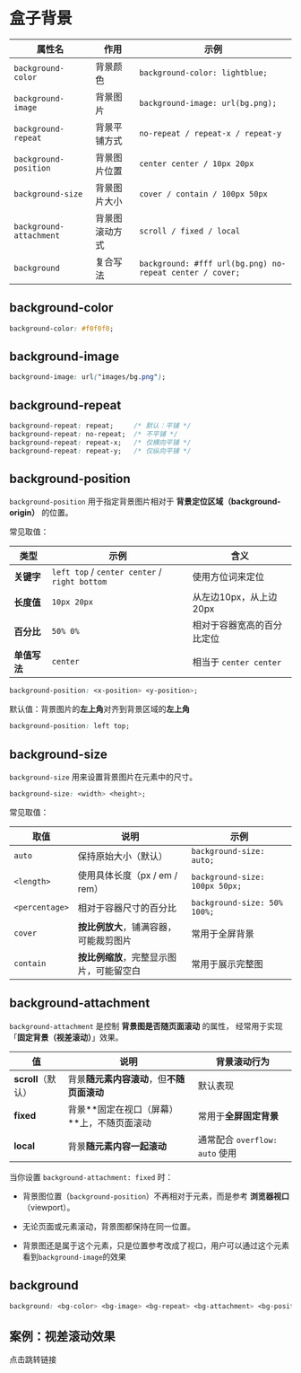 # 盒子背景



| 属性名                  | 作用           | 示例                                                     |
| ----------------------- | -------------- | -------------------------------------------------------- |
| `background-color`      | 背景颜色       | `background-color: lightblue;`                           |
| `background-image`      | 背景图片       | `background-image: url(bg.png);`                         |
| `background-repeat`     | 背景平铺方式   | `no-repeat / repeat-x / repeat-y`                        |
| `background-position`   | 背景图片位置   | `center center / 10px 20px`                              |
| `background-size`       | 背景图片大小   | `cover / contain / 100px 50px`                           |
| `background-attachment` | 背景图滚动方式 | `scroll / fixed / local`                                 |
| `background`            | 复合写法       | `background: #fff url(bg.png) no-repeat center / cover;` |



## background-color

````css
background-color: #f0f0f0;

````



## background-image

```css
background-image: url("images/bg.png");
```

## background-repeat

```css
background-repeat: repeat;     /* 默认：平铺 */
background-repeat: no-repeat;  /* 不平铺 */
background-repeat: repeat-x;   /* 仅横向平铺 */
background-repeat: repeat-y;   /* 仅纵向平铺 */

```

## background-position

`background-position` 用于指定背景图片相对于 **背景定位区域（background-origin）** 的位置。

常见取值：

| 类型         | 示例                                          | 含义                       |
| ------------ | --------------------------------------------- | -------------------------- |
| **关键字**   | `left top` / `center center` / `right bottom` | 使用方位词来定位           |
| **长度值**   | `10px 20px`                                   | 从左边10px，从上边20px     |
| **百分比**   | `50% 0%`                                      | 相对于容器宽高的百分比定位 |
| **单值写法** | `center`                                      | 相当于 `center center`     |

```css
background-position: <x-position> <y-position>;

```

默认值：背景图片的**左上角**对齐到背景区域的**左上角**

```css
background-position: left top;
```



## background-size

`background-size` 用来设置背景图片在元素中的尺寸。

```css
background-size: <width> <height>;
```

常见取值：

| 取值           | 说明                                     | 示例                           |
| -------------- | ---------------------------------------- | ------------------------------ |
| `auto`         | 保持原始大小（默认）                     | `background-size: auto;`       |
| `<length>`     | 使用具体长度（px / em / rem）            | `background-size: 100px 50px;` |
| `<percentage>` | 相对于容器尺寸的百分比                   | `background-size: 50% 100%;`   |
| `cover`        | **按比例放大**，铺满容器，可能裁剪图片   | 常用于全屏背景                 |
| `contain`      | **按比例缩放**，完整显示图片，可能留空白 | 常用于展示完整图               |



## background-attachment

`background-attachment` 是控制 **背景图是否随页面滚动** 的属性， 经常用于实现「**固定背景（视差滚动）**」效果。

| 值                 | 说明                                       | 背景滚动行为                   |
| ------------------ | ------------------------------------------ | ------------------------------ |
| **scroll**（默认） | 背景**随元素内容滚动**，但**不随页面滚动** | 默认表现                       |
| **fixed**          | 背景**固定在视口（屏幕）**上，不随页面滚动 | 常用于**全屏固定背景**         |
| **local**          | 背景**随元素内容一起滚动**                 | 通常配合 `overflow: auto` 使用 |

当你设置 `background-attachment: fixed` 时：

- 背景图位置（`background-position`）不再相对于元素，而是参考 **浏览器视口**（viewport）。

- 无论页面或元素滚动，背景图都保持在同一位置。
- 背景图还是属于这个元素，只是位置参考改成了视口，用户可以通过这个元素看到`background-image`的效果

## background

```css
background: <bg-color> <bg-image> <bg-repeat> <bg-attachment> <bg-position> / <bg-size> ;
```

## 案例：视差滚动效果

点击跳转链接